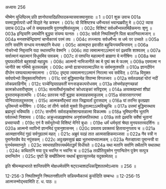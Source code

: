 अध्यायः 256

भीष्मेण युधिष्ठिरम् प्रति ज्ञानोपायादिप्रतिपादकव्यासवाक्यानुवादः ॥ 1 ॥
001	शुक उवाच 
001a	यस्माद्धर्मात्परो धर्मो विद्यते नेह कश्चन ।
001c	यो विशिष्टश्च धर्मेभ्यस्तं भवान्प्रब्रवीतु मे ॥
002	व्यास उवाच 
002a	धर्मं ते सम्प्रवक्ष्यामि पुराणमृषिसंस्तुतम् ।
002c	विशिष्टं सर्वधर्मेभ्यस्तमिहैकमनाः शृणु ॥
003a	इन्द्रियाणि प्रमाथीनि बुद्ध्या संयम्य यत्नतः ।
003c	सर्वतो निष्पतिष्णूनि पिता बालानिवात्मजान् ॥
004a	मनसश्चेन्द्रियाणां चाप्यैकाग्र्यं परमं तपः ।
004c	तज्ज्यायः सर्वधर्मेभ्यः स धर्मः पर उच्यते ॥
005a	तानि सर्वाणि सन्धाय मनःषष्ठानि मेधया ।
005c	आत्मतृप्त इवासीत बहुचिन्त्यमचिन्तयन् ॥
006a	गोचरेभ्यो निवृत्तानि यदा स्थास्यन्ति वेश्मनि ।
006c	तदा त्वमात्मनाऽऽत्मानं परं द्रक्ष्यसि शाश्वतम् ॥
007a	सर्वात्मानं महात्मानं विधूममिव पावकम् ।
007c	तं पश्यन्ति महात्मानो ब्राह्मणा ये मनीषिणः ॥
008a	यथा पुष्पफलोपेतो बहुशाखो महाद्रुमः ।
008c	आत्मनो नाभिजानीते क्व मे पुष्पं क्व मे फलम् ॥
009a	एवमात्मा न जानीते क्व गमिष्ये कुतस्त्वहम् ।
009c	अन्यो ह्यत्रान्तरात्माऽस्ति यः सर्वमनुपश्यति ॥
010a	ज्ञानदीपेन दीप्तेन पश्यत्यात्मानमात्मना ।
010c	दृष्ट्वा त्वमात्मनाऽऽत्मानं निरात्मा भव सर्ववित् ॥
011a	विमुक्तः सर्वपापेभ्यो विमुक्तत्वगिवोरगः ।
011c	परां बुद्धिमवाप्येह विपाप्मा विगतज्वरः ॥
012a	सर्वतःप्रवहां घोरां नदीं लोकप्रवाहिनीम् ।
012c	पञ्चेन्द्रियग्राहवतीं मनःसङ्कल्परोधसम् ॥
013a	लोभमोहतृणच्छन्नां कामक्रोधसरीसृपाम् ।
013c	सत्यतीर्थानृतक्षोभां क्रोधपङ्कां सरिद्वराम् ॥
014a	अव्यक्तप्रभवां शीघ्रां दुस्तरामकृतात्मभिः ।
014c	प्रतरस्व नदीं बुद्ध्या कामग्राहसमाकुलाम् ॥
015a	संसारसागरगमां योनिपातालदुस्तराम् ।
015c	आत्मकर्मोद्भवां तात जिह्वावर्तां दुरासदाम् ॥
016a	यां तरन्ति कृतप्रज्ञा धृतिमन्तो मनीषिणः ।
016c	तां तीर्णः सर्वतो मुक्तो विधूतात्माऽऽत्मविच्छुचिः ॥
017a	उत्तमां बुद्धिमास्थाय ब्रह्मभूयं भविष्यसि ।
017c	सन्तीर्णः सर्वसङ्क्लेशान्प्रसन्नात्मा विकल्मषः ॥
018a	भूमिष्ठानीव भूतानि पर्वतस्थो निशामय ।
018c	अक्रुध्यन्नप्रहृष्यंश्च अनृशंसमतिस्तथा ॥
019a	ततो द्रक्ष्यसि सर्वेषां भूतानां प्रभवाप्ययौ ।
019c	एनं वै सर्वभूतेभ्यो विशिष्टं मेनिरे बुधाः ।
019e	धर्मं धर्मभृतां श्रेष्ठा मुनयस्तत्त्वदर्शिनः ॥
020a	आत्मनो व्यापिनो ज्ञानमिदं पुत्रानुशासनम् ।
020c	प्रयताय प्रवक्तव्यं हितायानुगताय च ॥
021a	आत्मज्ञानमिदं गुह्यं सर्वगुह्यतमं महत् ।
021c	अब्रुवं यदहं तात आत्मसाक्षिकमञ्जसा ॥
022a	नैव स्त्री न पुमानेतन्नैव वेद नपुंसकम् ।
022c	अदुःखमसुखं ब्रह्म भूतभव्यभवात्मकम् ॥
023a	नैतज्ज्ञात्वा पुमान्स्त्री वा पुनर्भवमवाप्नुते ।
023c	स्वभावप्रतिपत्त्यर्थमेतद्धर्मं विधीयते ॥
024a	यथा मतानि सर्वाणि तथैतानि यथातथा ।
024c	कथितानि मया पुत्र भवन्ति न भवन्ति च ॥
025a	तत्प्रीतियुक्तेन गुणान्वितेन पुत्रेण सत्पुत्र दमान्वितेन ।
025c	पृष्टो हि सम्प्रीतिमना यथार्थं ब्रूयात्सुतस्येह यदुक्तमेतत् ॥ 

इति श्रीमन्महाभारते शान्तिपर्वणि मोक्षधर्मपर्वणि षट्पञ्चाशदधिकद्विशततमोऽध्यायः ॥ 256 ॥

12-256-3 निष्पतिष्णूनि निष्पतनशीलानि सन्नियम्यैकाग्र्यं कुर्यादिति सम्बन्धः ॥ 12-256-15 आत्मजन्मोद्भवामिति ट. ध. पाठः ॥
